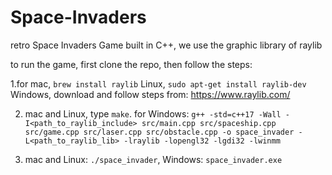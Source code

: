 # Space-Invaders
retro Space Invaders Game built in C++, we use the graphic library of raylib


to run the game, first clone the repo, then follow the steps:


1.for mac, ``` brew install raylib ```
   Linux, ```sudo apt-get install raylib-dev```
   Windows, download and follow steps from: https://www.raylib.com/


2. mac and Linux, type ```make```. for Windows: ```g++ -std=c++17 -Wall -I<path_to_raylib_include> src/main.cpp src/spaceship.cpp src/game.cpp src/laser.cpp src/obstacle.cpp -o space_invader -L<path_to_raylib_lib> -lraylib -lopengl32 -lgdi32 -lwinmm```


3. mac and Linux: ```./space_invader```, Windows: ```space_invader.exe```

